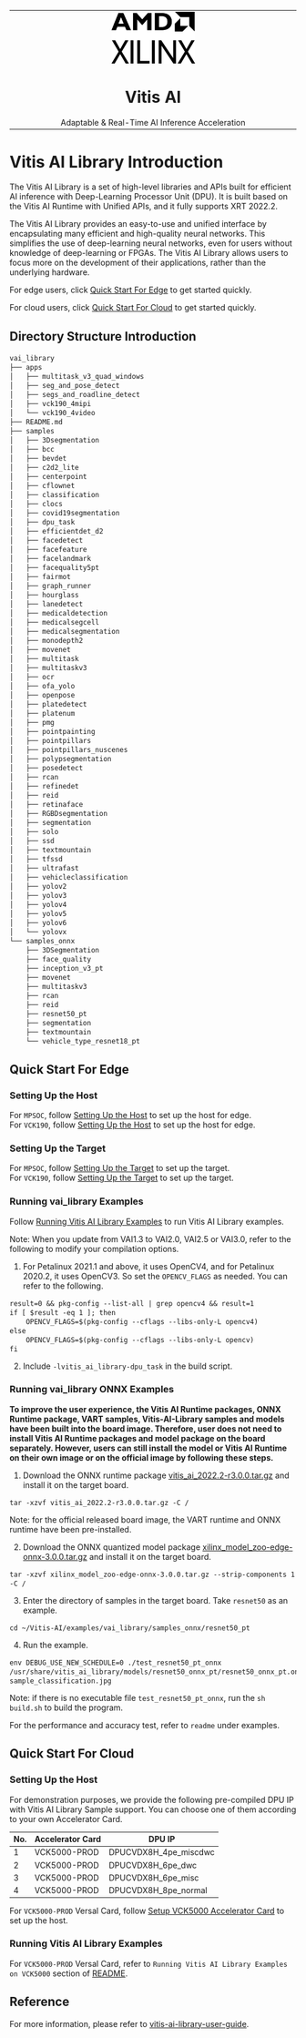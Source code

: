 ﻿<table class="sphinxhide">
 <tr>
   <td align="center"><img src="https://raw.githubusercontent.com/Xilinx/Image-Collateral/main/xilinx-logo.png" width="30%"/><h1>Vitis AI</h1><h0>Adaptable & Real-Time AI Inference Acceleration</h0>
   </td>
 </tr>
</table>

# Vitis AI Library Introduction
The Vitis AI Library is a set of high-level libraries and APIs built for efficient AI inference with Deep-Learning Processor Unit (DPU). It is built based on the Vitis AI Runtime with Unified APIs, and it fully supports XRT 2022.2.

The Vitis AI Library provides an easy-to-use and unified interface by encapsulating many efficient and high-quality neural networks. This simplifies the use of deep-learning neural networks, even for users without knowledge of deep-learning or FPGAs. The Vitis AI Library allows users to focus more on the development of their applications, rather than the underlying hardware.

For edge users, click 
[Quick Start For Edge](#quick-start-for-edge) to get started quickly. 

For cloud users, click 
[Quick Start For Cloud](#quick-start-for-cloud) to get started quickly.

## Directory Structure Introduction
```
vai_library
├── apps
│   ├── multitask_v3_quad_windows
│   ├── seg_and_pose_detect
│   ├── segs_and_roadline_detect
│   ├── vck190_4mipi
│   └── vck190_4video
├── README.md
├── samples
│   ├── 3Dsegmentation
│   ├── bcc
│   ├── bevdet
│   ├── c2d2_lite
│   ├── centerpoint
│   ├── cflownet
│   ├── classification
│   ├── clocs
│   ├── covid19segmentation
│   ├── dpu_task
│   ├── efficientdet_d2
│   ├── facedetect
│   ├── facefeature
│   ├── facelandmark
│   ├── facequality5pt
│   ├── fairmot
│   ├── graph_runner
│   ├── hourglass
│   ├── lanedetect
│   ├── medicaldetection
│   ├── medicalsegcell
│   ├── medicalsegmentation
│   ├── monodepth2
│   ├── movenet
│   ├── multitask
│   ├── multitaskv3
│   ├── ocr
│   ├── ofa_yolo
│   ├── openpose
│   ├── platedetect
│   ├── platenum
│   ├── pmg
│   ├── pointpainting
│   ├── pointpillars
│   ├── pointpillars_nuscenes
│   ├── polypsegmentation
│   ├── posedetect
│   ├── rcan
│   ├── refinedet
│   ├── reid
│   ├── retinaface
│   ├── RGBDsegmentation
│   ├── segmentation
│   ├── solo
│   ├── ssd
│   ├── textmountain
│   ├── tfssd
│   ├── ultrafast
│   ├── vehicleclassification
│   ├── yolov2
│   ├── yolov3
│   ├── yolov4
│   ├── yolov5
│   ├── yolov6
│   └── yolovx
└── samples_onnx
    ├── 3DSegmentation
    ├── face_quality
    ├── inception_v3_pt
    ├── movenet
    ├── multitaskv3
    ├── rcan
    ├── reid
    ├── resnet50_pt
    ├── segmentation
    ├── textmountain
    └── vehicle_type_resnet18_pt

```

## Quick Start For Edge
### Setting Up the Host
For `MPSOC`, follow [Setting Up the Host](https://pages.gitenterprise.xilinx.com/linqiang/vitis-ai-staging/docs/board_setup/mpsoc/README.html#step1-setup-cross-compiler) to set up the host for edge.  
For `VCK190`, follow [Setting Up the Host](https://pages.gitenterprise.xilinx.com/linqiang/vitis-ai-staging/docs/board_setup/vck190/README.html#step1-setup-cross-compiler) to set up the host for edge.

### Setting Up the Target
For `MPSOC`, follow [Setting Up the Target](https://pages.gitenterprise.xilinx.com/linqiang/vitis-ai-staging/docs/board_setup/vck190/README.html#step2-setup-the-target) to set up the target.  
For `VCK190`, follow [Setting Up the Target](https://pages.gitenterprise.xilinx.com/linqiang/vitis-ai-staging/docs/board_setup/vck190/README.html#step2-setup-the-target) to set up the target.
	 	  
### Running vai_library Examples
Follow [Running Vitis AI Library Examples](../../src/vai_library/README.md#running-vitis-ai-library-examples) to run Vitis AI Library examples.

Note: When you update from VAI1.3 to VAI2.0, VAI2.5 or VAI3.0, refer to the following to modify your compilation options.
1. For Petalinux 2021.1 and above, it uses OpenCV4, and for Petalinux 2020.2, it uses OpenCV3. So set the `OPENCV_FLAGS` as needed. You can refer to the following.
```
result=0 && pkg-config --list-all | grep opencv4 && result=1
if [ $result -eq 1 ]; then
	OPENCV_FLAGS=$(pkg-config --cflags --libs-only-L opencv4)
else
	OPENCV_FLAGS=$(pkg-config --cflags --libs-only-L opencv)
fi
```
2. Include `-lvitis_ai_library-dpu_task` in the build script.

### Running vai_library ONNX Examples
**To improve the user experience, the Vitis AI Runtime packages, ONNX Runtime package, VART samples, Vitis-AI-Library samples and
models have been built into the board image. Therefore, user does not need to install Vitis AI
Runtime packages and model package on the board separately. However, users can still install
the model or Vitis AI Runtime on their own image or on the official image by following these
steps.**

1. Download the ONNX runtime package [vitis_ai_2022.2-r3.0.0.tar.gz](https://www.xilinx.com/bin/public/openDownload?filename=vitis_ai_2022.2-r3.0.0.tar.gz) and install it on the target board. 
```
tar -xzvf vitis_ai_2022.2-r3.0.0.tar.gz -C /
```
Note: for the official released board image, the VART runtime and ONNX runtime have been pre-installed. 

2. Download the ONNX quantized model package [xilinx_model_zoo-edge-onnx-3.0.0.tar.gz](https://www.xilinx.com/bin/public/openDownload?filename=xilinx_model_zoo-edge-onnx-3.0.0.tar.gz) and install it on the target board.
```
tar -xzvf xilinx_model_zoo-edge-onnx-3.0.0.tar.gz --strip-components 1 -C /
```

3. Enter the directory of samples in the target board. Take `resnet50` as an example.
```
cd ~/Vitis-AI/examples/vai_library/samples_onnx/resnet50_pt
```

4. Run the example.
```
env DEBUG_USE_NEW_SCHEDULE=0 ./test_resnet50_pt_onnx /usr/share/vitis_ai_library/models/resnet50_onnx_pt/resnet50_onnx_pt.onnx sample_classification.jpg
```
Note: if there is no executable file `test_resnet50_pt_onnx`, run the `sh build.sh` to build the program.

For the performance and accuracy test, refer to `readme` under examples.


## Quick Start For Cloud
### Setting Up the Host

For demonstration purposes, we provide the following pre-compiled DPU IP with Vitis AI Library Sample support. You can choose one of them according to your own Accelerator Card.

| No\. | Accelerator Card | DPU IP |
| ---- | ---- | ----   |
| 1 | VCK5000-PROD | DPUCVDX8H_4pe_miscdwc     |
| 2 | VCK5000-PROD | DPUCVDX8H_6pe_dwc  |
| 3 | VCK5000-PROD | DPUCVDX8H_6pe_misc |
| 4 | VCK5000-PROD | DPUCVDX8H_8pe_normal     |

For `VCK5000-PROD` Versal Card, follow [Setup VCK5000 Accelerator Card](https://pages.gitenterprise.xilinx.com/linqiang/vitis-ai-staging/docs/board_setup/board_setup_vck5000.html#setting-up-a-versal-accelerator-card) to set up the host.

### Running Vitis AI Library Examples
For `VCK5000-PROD` Versal Card, refer to `Running Vitis AI Library Examples on VCK5000` section of [README](../../src/vai_library/README.md#idu50).

## Reference
For more information, please refer to [vitis-ai-library-user-guide](https://www.xilinx.com/support/documentation/sw_manuals/vitis_ai/2_5/ug1354-xilinx-ai-sdk.pdf).
